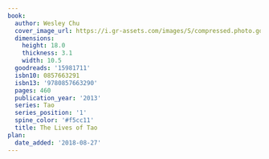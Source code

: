 ```yaml
---
book:
  author: Wesley Chu
  cover_image_url: https://i.gr-assets.com/images/S/compressed.photo.goodreads.com/books/1361886088l/15981711._SY160_.jpg
  dimensions:
    height: 18.0
    thickness: 3.1
    width: 10.5
  goodreads: '15981711'
  isbn10: 0857663291
  isbn13: '9780857663290'
  pages: 460
  publication_year: '2013'
  series: Tao
  series_position: '1'
  spine_color: '#f5cc11'
  title: The Lives of Tao
plan:
  date_added: '2018-08-27'
---
```


